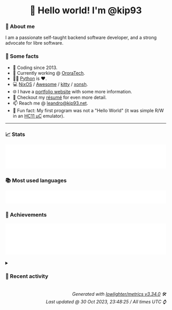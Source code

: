 <!-- README template, populated using this action:
     https://github.com/kip93/kip93/blob/main/.github/workflows/readme.yml. -->

<h1 align="center">👋 Hello world! I'm @kip93</h1> <!-- LOGIN => username -->

### 👤 About me

I am a passionate self-taught backend software developer, and a strong advocate for libre software.


### 💬 Some facts

* 📅 Coding since 2013.
* 💼 Currently working @ [OroraTech](https://ororatech.com/).
* 👨‍💻 [Python](https://github.com/search?q=user%3Akip93&l=python) is ❤️. <!-- LOGIN => username -->
* 💻 [NixOS](https://github.com/NixOS/) /
     [Awesome](https://github.com/awesomeWM/) /
     [kitty](https://github.com/kovidgoyal/kitty/) /
     [xonsh](https://github.com/xonsh/).
* 🌐 I have a [portfolio website](https://kip93.net/) with some more information.
* 📝 Checkout my [résumé](https://kip93.net/resume/) for even more detail.
* 📫 Reach me @ [leandro@kip93.net](mailto:leandro@kip93.net).
* 🎲 Fun fact: My first program was not a "Hello World" (it was simple R/W in an [HC11 µC](https://en.wikipedia.org/wiki/68HC11) emulator).


-----------------------------------------------------------------------------------------------------------------------


### 📈 Stats

![](./stats.svg)


### 📚 Most used languages <!-- by percentage, in decreasing order -->

![](./languages.svg)


### 🏅 Achievements

![](./achievements.svg)


<details> <!-- Last activity -->
<!-- Almost verbatim copy of https://github.com/lowlighter/metrics/blob/latest/source/templates/markdown/partials/activity.ejs, but restructured to be foldable. -->
<summary><h3>📰 Recent activity</h3></summary>

* ➡️ Pushed 14 commits in [kip93/nixplusplus](https://github.com/kip93/nixplusplus) on branch `main`
  * [#2237d40](https://github.com/kip93/nixplusplus/commit/2237d40) Fix missing default
  * [#59af208](https://github.com/kip93/nixplusplus/commit/59af208) Add &#34;command not found&#34;
  * [#1de1994](https://github.com/kip93/nixplusplus/commit/1de1994) Try out &#34;pretty&#34; flakehub push logs
  * [#fdf4240](https://github.com/kip93/nixplusplus/commit/fdf4240) Give ZFS kernel higher priority
  * [#66d4802](https://github.com/kip93/nixplusplus/commit/66d4802) Make timezone setting overridable
  * [#efe82b7](https://github.com/kip93/nixplusplus/commit/efe82b7) Add cross compile to x86_64 job
  * [#e28ee55](https://github.com/kip93/nixplusplus/commit/e28ee55) Remove some hydra jobs due to missing kvm builders
  * [#a9ab5e7](https://github.com/kip93/nixplusplus/commit/a9ab5e7) Use correct platform in test
  * [#20bea86](https://github.com/kip93/nixplusplus/commit/20bea86) Some styling standardisation
  * [#5f1ea86](https://github.com/kip93/nixplusplus/commit/5f1ea86) Switch nixpkgs &amp; home-manager to flakehub

See flakehub-mirror#12
  * [#36aa430](https://github.com/kip93/nixplusplus/commit/36aa430) Update lock
  * [#7c8406a](https://github.com/kip93/nixplusplus/commit/7c8406a) Remove &#34;systems&#34; input

Got tired with dealing with its issues, will add it back when relative
paths support is added
  * [#62c2070](https://github.com/kip93/nixplusplus/commit/62c2070) Add pkgsNative
  * [#c0fe928](https://github.com/kip93/nixplusplus/commit/c0fe928) Add extraConfig to hydra module
  * *On 28 Oct 2023, 08:38:15*
* ➡️ Pushed 7 commits in [kip93/nixplusplus](https://github.com/kip93/nixplusplus) on branch `main`
  * [#3c0b7f7](https://github.com/kip93/nixplusplus/commit/3c0b7f7) Slightly better default overlay declaration
  * [#e02e541](https://github.com/kip93/nixplusplus/commit/e02e541) Remove accidentally commited debug code
  * [#ac957c5](https://github.com/kip93/nixplusplus/commit/ac957c5) Add a function for handling multiple cross configs
  * [#2ccf50d](https://github.com/kip93/nixplusplus/commit/2ccf50d) Fix typo
  * [#71bc5a2](https://github.com/kip93/nixplusplus/commit/71bc5a2) Fix default system on cross compiled config
  * [#9a6fe34](https://github.com/kip93/nixplusplus/commit/9a6fe34) Make snapshot schedule a bit smarter
  * [#756b3bd](https://github.com/kip93/nixplusplus/commit/756b3bd) Fix lock
  * *On 22 Oct 2023, 18:01:47*
* ➡️ Pushed 3 commits in [kip93/nixplusplus](https://github.com/kip93/nixplusplus) on branch `main`
  * [#d47675a](https://github.com/kip93/nixplusplus/commit/d47675a) More schemas

Also added the nix patched with schema support to the shell
  * [#47262af](https://github.com/kip93/nixplusplus/commit/47262af) Add new NAS module

Missing some monitoring features, but otherwise it should just work
  * [#24f8a59](https://github.com/kip93/nixplusplus/commit/24f8a59) Don&#39;t use legacy NixOS VM test driver
  * *On 21 Oct 2023, 13:24:18*
* 💬 Commented on [#12 Handle home-manager versions like nixpkgs?](https://github.com/DeterminateSystems/flakehub-mirror/issues/12) from [DeterminateSystems/flakehub-mirror](https://github.com/DeterminateSystems/flakehub-mirror)
  * *On 18 Oct 2023, 17:54:19*
</details>


<h6 align="right"><em>
    Generated with <a href="https://github.com/lowlighter/metrics/tree/latest/">lowlighter/metrics v3.34.0</a> 🛠️<br> <!-- VERSION => MAJOR.minor.patch -->
    Last updated @ 30 Oct 2023, 23:48:25 / All times UTC ⌚ <!-- meta.generated => DD/MM/YYYY, hh:mm -->
</em></h6>
